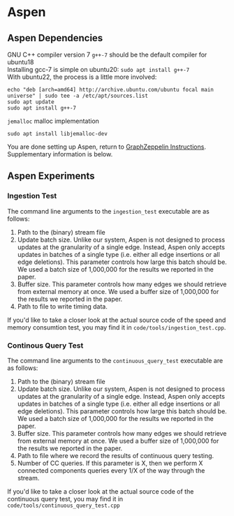 # Aspen

## Aspen Dependencies
GNU C++ compiler version 7
`g++-7` should be the default compiler for ubuntu18  
Installing gcc-7 is simple on ubuntu20: `sudo apt install g++-7`  
With ubuntu22, the process is a little more involved:
```
echo "deb [arch=amd64] http://archive.ubuntu.com/ubuntu focal main universe" | sudo tee -a /etc/apt/sources.list
sudo apt update
sudo apt install g++-7
```

`jemalloc` malloc implementation

```
sudo apt install libjemalloc-dev
```

You are done setting up Aspen, return to [GraphZeppelin Instructions](/README.md). Supplementary information is below.

## Aspen Experiments

### Ingestion Test
The command line arguments to the `ingestion_test` executable are as follows:

1. Path to the (binary) stream file
2. Update batch size. Unlike our system, Aspen is not designed to process updates at the granularity of a single edge. Instead,
   Aspen only accepts updates in batches of a single type (i.e. either all edge insertions or all edge deletions). This parameter controls how
   large this batch should be. We used a batch size of 1,000,000 for the results we reported in the paper.
3. Buffer size. This parameter controls how many edges we should retrieve from external memory at once. We used a buffer size of
   1,000,000 for the results we reported in the paper.
4. Path to file to write timing data.

If you'd like to take a closer look at the actual source code of the
speed and memory consumtion test, you may find it in
`code/tools/ingestion_test.cpp`.


### Continous Query Test
The command line arguments to the `continuous_query_test` executable are as follows:

1. Path to the (binary) stream file
2. Update batch size. Unlike our system, Aspen is not designed to process updates at the granularity of a single edge. Instead,
   Aspen only accepts updates in batches of a single type (i.e. either all edge insertions or all edge deletions). This parameter controls how
   large this batch should be. We used a batch size of 1,000,000 for the results we reported in the paper.
3. Buffer size. This parameter controls how many edges we should retrieve from external memory at once. We used a buffer size of
   1,000,000 for the results we reported in the paper.
4. Path to file where we record the results of continuous query testing.
5. Number of CC queries. If this parameter is X, then we perform X connected components queries every 1/X of the way through the stream.

If you'd like to take a closer look at the actual source code of the
continuous query test, you may find it in 
`code/tools/continuous_query_test.cpp`

